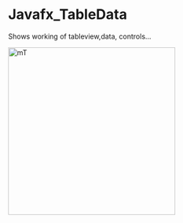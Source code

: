 # Javafx_TableData

Shows working of tableview,data, controls...

<img width="340" alt="mT" src="https://user-images.githubusercontent.com/69236889/131325020-3a1a69c6-ae92-4dc7-9317-07693f73c8bf.PNG">
